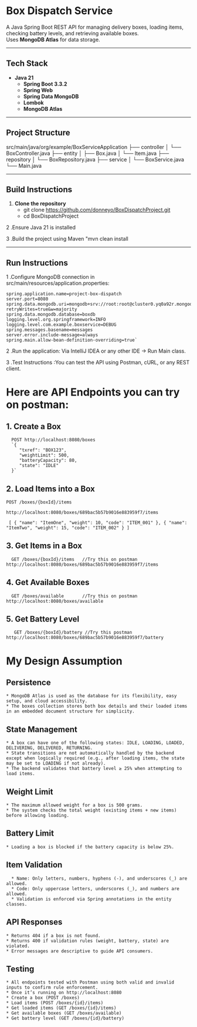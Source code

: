 #  Box Dispatch Service

A Java Spring Boot REST API for managing delivery boxes, loading items, checking battery levels, and retrieving available boxes.  
Uses **MongoDB Atlas** for data storage.

--------------------------------------------------------

##  Tech Stack
- **Java 21**
  - **Spring Boot 3.3.2**
  - **Spring Web**
  - **Spring Data MongoDB**
  - **Lombok**
  - **MongoDB Atlas**

--------------------------------------------------------

##  Project Structure
src/main/java/org/example/BoxServiceApplication
├── controller
│ └── BoxController.java
├── entity
│ ├── Box.java
│ └── Item.java
├── repository
│ └── BoxRepository.java
├── service
│ └── BoxService.java
└── Main.java

-------------------------------------------------------

##  **Build Instructions**
1. **Clone the repository**
    * git clone https://github.com/donneyo/BoxDispatchProject.git
    * cd BoxDispatchProject

2 .Ensure Java 21 is installed

3 .Build the project using Maven "mvn clean install

-------------------------------------------------------

## **Run Instructions**
1 .Configure MongoDB connection in src/main/resources/application.properties:

    spring.application.name=project-box-dispatch
    server.port=8080
    spring.data.mongodb.uri=mongodb+srv://root:root@cluster0.yq0a92r.mongodb.net/boxdb?retryWrites=true&w=majority
    spring.data.mongodb.database=boxdb
    logging.level.org.springframework=INFO
    logging.level.com.example.boxservice=DEBUG
    spring.messages.basename=messages
    server.error.include-message=always
    spring.main.allow-bean-definition-overriding=true`
    

2 .Run the application: Via IntelliJ IDEA or any other IDE → Run Main class. 

3 .Test Instructions :You can test the API using Postman, cURL, or any REST client.



# Here are API Endpoints you can try on postman:

## 1. Create a Box

      POST http://localhost:8080/boxes
      `{
         "txref": "BOX123",
         "weightLimit": 500,
         "batteryCapacity": 80,
         "state": "IDLE"
      }`

## 2.  Load Items into a Box

    POST /boxes/{boxId}/items

    http://localhost:8080/boxes/689bac5b57b9016e883959f7/items 
    

   ` [
    {
    "name": "ItemOne",
    "weight": 10,
    "code": "ITEM_001"
    },
    {
    "name": "ItemTwo",
    "weight": 15,
    "code": "ITEM_002"
    }
    ]`

## 3. Get Items in a Box
      GET /boxes/{boxId}/items   //Try this on postman http://localhost:8080/boxes/689bac5b57b9016e883959f7/items

## 4.  Get Available Boxes
      GET /boxes/available       //Try this on postman http://localhost:8080/boxes/available

## 5.  Get Battery Level
       GET /boxes/{boxId}/battery //Try this postman http://localhost:8080/boxes/689bac5b57b9016e883959f7/battery


# My Design Assumption

## Persistence
    * MongoDB Atlas is used as the database for its flexibility, easy setup, and cloud accessibility.
    * The boxes collection stores both box details and their loaded items in an embedded document structure for simplicity.

## State Management
    * A box can have one of the following states: IDLE, LOADING, LOADED, DELIVERING, DELIVERED, RETURNING.
    * State transitions are not automatically handled by the backend except when logically required (e.g., after loading items, the state may be set to LOADING if not already).
    * The backend validates that battery level ≥ 25% when attempting to load items.

## Weight Limit
    * The maximum allowed weight for a box is 500 grams.
    * The system checks the total weight (existing items + new items) before allowing loading.

## Battery Limit
    * Loading a box is blocked if the battery capacity is below 25%.

## Item Validation
      * Name: Only letters, numbers, hyphens (-), and underscores (_) are allowed.
      * Code: Only uppercase letters, underscores (_), and numbers are allowed.
      * Validation is enforced via Spring annotations in the entity classes.

## API Responses
    * Returns 404 if a box is not found.
    * Returns 400 if validation rules (weight, battery, state) are violated.
    * Error messages are descriptive to guide API consumers.

## Testing
    * All endpoints tested with Postman using both valid and invalid inputs to confirm rule enforcement.
    * Once it’s running on http://localhost:8080
    * Create a box (POST /boxes)
    * Load items (POST /boxes/{id}/items)
    * Get loaded items (GET /boxes/{id}/items)
    * Get available boxes (GET /boxes/available)
    * Get battery level (GET /boxes/{id}/battery)



